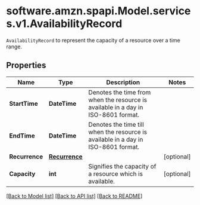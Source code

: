 # software.amzn.spapi.Model.services.v1.AvailabilityRecord
`AvailabilityRecord` to represent the capacity of a resource over a time range.

## Properties

Name | Type | Description | Notes
------------ | ------------- | ------------- | -------------
**StartTime** | **DateTime** | Denotes the time from when the resource is available in a day in ISO-8601 format. | 
**EndTime** | **DateTime** | Denotes the time till when the resource is available in a day in ISO-8601 format. | 
**Recurrence** | [**Recurrence**](Recurrence.md) |  | [optional] 
**Capacity** | **int** | Signifies the capacity of a resource which is available. | [optional] 

[[Back to Model list]](../README.md#documentation-for-models) [[Back to API list]](../README.md#documentation-for-api-endpoints) [[Back to README]](../README.md)

